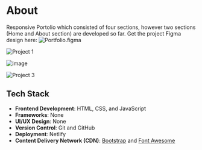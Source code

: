 # About
Responsive Portolio which consisted of four sections, however two sections (Home and About section) are developed so far.
Get the project Figma design here: ![Portfolio.figma](https://www.figma.com/file/MX0h8i4kWA7MkuDsVQhv2S/Portfolio?type=design&node-id=0%3A1&mode=design&t=YkveeQYsKQTQh8ZO-1)

![Project 1](https://github.com/Seavleu/demo-portfolio/assets/86590058/bd238c22-c0e3-4c31-9294-e21d7e3a815c)

![image](https://github.com/Seavleu/demo-portfolio/assets/86590058/06a0ed78-4e95-4cfa-b730-4421b6f89bd3)

![Project 3](https://github.com/Seavleu/demo-portfolio/assets/86590058/7d84b39a-57ff-4275-8402-24199945abd2)


## Tech Stack

- **Frontend Development**: HTML, CSS, and JavaScript
- **Frameworks**: None
- **UI/UX Design**: None
- **Version Control**: Git and GitHub
- **Deployment**: Netlify
- **Content Delivery Network (CDN)**: [Bootstrap](https://www.bootstrapcdn.com/) and [Font Awesome](https://cdnjs.com/libraries/font-awesome)
